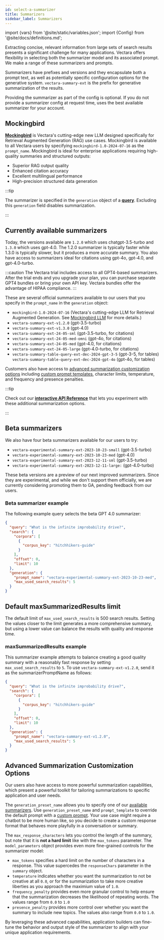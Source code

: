 ```yaml
---
id: select-a-summarizer
title: Summarizers
sidebar_label: Summarizers
---
```


import {vars} from '@site/static/variables.json';
import {Config} from '@site/docs/definitions.md';


Extracting concise, relevant information from large sets of search results 
presents a significant challenge for many applications. Vectara offers 
flexibility in selecting both the summarizer model and its associated prompt.
We make a range of these summarizers and prompts.

Summarizers have prefixes and versions and they encapsulate both a prompt text,
as well as potentially specific configuration options for the generative
system. `vectara-summary-ext` is the prefix for generative summarization of
the results.

Providing the summarizer as part of the config is optional. If you do not
provide a summarizer config at request time, <Config v="names.product"/> uses
the best available summarizer for your account.

## Mockingbird

[**Mockingbird**](/docs/learn/mockingbird-llm) is Vectara's cutting-edge new LLM designed specifically for 
Retrieval Augmented Generation (RAG) use cases. Mockingbird is available to 
all Vectara users by specifying `mockingbird-1.0-2024-07-16` as the `prompt_name`. 
Mockingbird is ideal for enterprise applications requiring high-quality 
summaries and structured outputs:

- Superior RAG output quality
- Enhanced citation accuracy
- Excellent multilingual performance
- High-precision structured data generation

:::tip

The summarizer is specified in the `generation` object of a [**query**](/docs/api-reference/search-apis/search). Excluding 
this `generation` field disables summarization.

:::

## Currently available summarizers

Today, the versions available are `1.2.0` which uses chatgpt-3.5-turbo
and `1.3.0` which uses gpt-4.0. The 1.2.0 summarizer is typically faster while 1.3.0 is typically
slower, but it produces a more accurate summary. You also have access 
to summarizers ideal for citations using gpt-4o, gpt-4.0, and gpt-4.0-turbo.

:::caution
The Vectara trial includes access to all GPT4-based summarizers. After the 
trial ends and you upgrade your plan, you can purchase separate GPT4 bundles 
or bring your own API key. Vectara bundles offer the advantage of HIPAA 
compliance.
:::


These are several official summarizers available to our users that you specify
in the `prompt_name` in the `generation` object:

- `mockingbird-1.0-2024-07-16` (Vectara's cutting-edge LLM for Retrieval Augmented Generation. See [Mockingbird LLM](/docs/learn/mockingbird-llm) for more details.)
- `vectara-summary-ext-v1.2.0` (gpt-3.5-turbo)
- `vectara-summary-ext-v1.3.0` (gpt-4.0)
- `vectara-summary-ext-24-05-sml` (gpt-3.5-turbo, for citations)
- `vectara-summary-ext-24-05-med-omni` (gpt-4o, for citations)
- `vectara-summary-ext-24-05-med` (gpt-4.0, for citations)
- `vectara-summary-ext-24-05-large` (gpt-4.0-turbo, for citations)
- `vectara-summary-table-query-ext-dec-2024-gpt-3-5` (gpt-3-5, for tables)
  `vectara-summary-table-query-ext-dec-2024-gpt-4o` (gpt-4o, for tables)

Customers also have access to [advanced summarization customization options](/docs/api-reference/search-apis/search#advanced-summarization-customization-options) 
including [custom prompt templates](/docs/prompts/vectara-prompt-engine), character limits, 
temperature, and frequency and presence penalties.

:::tip

Check out our [**interactive API Reference**](/docs/rest-api/query) that lets you experiment
with these additional summarization options.

:::

## Beta summarizers

We also have four beta summarizers available for our users to try:

- `vectara-experimental-summary-ext-2023-10-23-small` (gpt-3.5-turbo)
- `vectara-experimental-summary-ext-2023-10-23-med` (gpt-4.0)
- `vectara-experimental-summary-ext-2023-12-11-sml` (gpt-3.5-turbo)
- `vectara-experimental-summary-ext-2023-12-11-large:` (gpt-4.0-turbo)

These beta versions are a preview of our next improved summarizers. Since
they are experimental, and while we don't support them officially, we are
currently considering promoting them to GA, pending feedback from our users.

### Beta summarizer example

The following example query selects the beta GPT 4.0 summarizer:

```json showLineNumbers title="https://api.vectara.io/v2/query"
{
  "query": "What is the infinite improbability drive?",
  "search": {
    "corpora": [
      {
        "corpus_key": "hitchhikers-guide"
      }
    ],
    "offset": 0,
    "limit": 10
  },
  "generation": {
    "prompt_name": "vectara-experimental-summary-ext-2023-10-23-med",
    "max_used_search_results": 5
  }
}
```

## Default maxSummarizedResults limit

The default limit of `max_used_search_results` is 500 search results. Setting 
the values closer to the limit generates a more comprehensive summary, but 
using a lower value can balance the results with quality and response time.

### maxSummarizedResults example

This summarizer example attempts to balance creating a good quality summary
with a reasonably fast response by setting `max_used_search_results` to `5`. To use
`vectara-summary-ext-v1.2.0`, send it as the summarizerPromptName as follows:

```json showLineNumbers title="https://api.vectara.io/v2/query"
{
  "query": "What is the infinite improbability drive?",
  "search": {
    "corpora": [
      {
        "corpus_key": "hitchhikers-guide"
      }
    ],
    "offset": 0,
    "limit": 10
  },
  "generation": {
    "prompt_name": "vectara-summary-ext-v1.2.0",
    "max_used_search_results": 5
  }
}
```

## Advanced Summarization Customization Options

Our users also have access to more powerful summarization capabilities, which 
present a powerful toolkit for tailoring summarizations to specific 
application and user needs.

The `generation_preset_name` allows you to specify one of our [available summarizers](/docs/learn/grounded-generation/select-a-summarizer).
Use `generation_preset_name` and `prompt_template` to override the default prompt with a
[custom prompt](/docs/prompts/vectara-prompt-engine). Your use case might
require a chatbot to be more human like, so you decide to create a custom
response format that behaves more playfully in a conversation or summary.

The `max_response_characters` lets you control the length of the summary, but
note that it is **not a hard limit** like with the `max_tokens` parameter. The
`model_parameters` object provides even more fine-grained controls for the summarizer
model:

- `max_tokens` specifies a hard limit on the number of characters in a response.
  This value supercedes the `responseChars` parameter in the `summary` object.
- `temperature` indicates whether you want the summarization to not be creative at all `0.0`,
  or for the summarization to take more creative liberties as you approach
  the maximium value of `1.0`.
- `frequency_penalty` provides even more granular control to help ensure that the
  summarization decreases the likelihood of repeating words. The values range from `0.0` to `1.0`
- `presence_penalty` provides more control over whether you want the summary to
  include new topics. The values also range from `0.0` to `1.0`.

By leveraging these advanced capabilities, application builders can fine-tune
the behavior and output style of the summarizer to align with your unique
application requirements.

